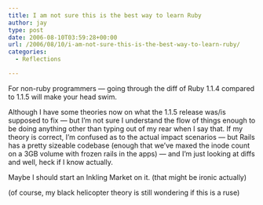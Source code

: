 ```yaml
---
title: I am not sure this is the best way to learn Ruby
author: jay
type: post
date: 2006-08-10T03:59:28+00:00
url: /2006/08/10/i-am-not-sure-this-is-the-best-way-to-learn-ruby/
categories:
  - Reflections

---
```

For non-ruby programmers — going through the diff of Ruby 1.1.4 compared to 1.1.5 will make your head swim.

Although I have some theories now on what the 1.1.5 release was/is supposed to fix — but I’m not sure I understand the flow of things enough to be doing anything other than typing out of my rear when I say that. If my theory is correct, I’m confused as to the actual impact scenarios — but Rails has a pretty sizeable codebase (enough that we’ve maxed the inode count on a 3GB volume with frozen rails in the apps) — and I’m just looking at diffs and well, heck if I know actually.

Maybe I should start an Inkling Market on it. (that might be ironic actually)

(of course, my black helicopter theory is still wondering if this is a ruse)